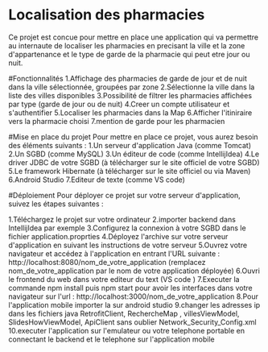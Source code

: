 # Localisation des pharmacies
Ce projet est concue pour mettre en place une application qui va permettre au internaute de localiser les pharmacies en precisant la ville et la zone d'appartenance et le type de garde de la pharmacie qui peut etre jour ou nuit.

#Fonctionnalités
1.Affichage des pharmacies de garde de jour et de nuit dans la ville sélectionnée, groupées par zone
2.Sélectionne la ville dans la liste des villes disponibles
3.Possibilité de filtrer les pharmacies affichées par type (garde de jour ou de nuit)
4.Creer un compte utilisateur et s'authentifier
5.Localiser les pharmacies dans la Map
6.Afficher l'itiniraire vers la pharmacie choisi
7.mention de garde pour les pharmacien

#Mise en place du projet
Pour mettre en place ce projet, vous aurez besoin des éléments suivants :
1.Un serveur d'application Java (comme Tomcat)
2.Un SGBD (comme MySQL)
3.Un éditeur de code (comme IntellijIdea)
4.Le driver JDBC de votre SGBD (à télécharger sur le site officiel de votre SGBD)
5.Le framework Hibernate (à télécharger sur le site officiel ou via Maven)
6.Android Studio
7.Editeur de texte (comme VS code)

#Déploiement
Pour déployer ce projet sur votre serveur d'application, suivez les étapes suivantes :

1.Téléchargez le projet sur votre ordinateur
2.importer backend dans IntellijIdea par exemple
3.Configurez la connexion à votre SGBD dans le fichier application.proprties
4.Déployez l'archive sur votre serveur d'application en suivant les instructions de votre serveur
5.Ouvrez votre navigateur et accédez à l'application en entrant l'URL suivante : http://localhost:8080/nom_de_votre_application (remplacez nom_de_votre_application par le nom de votre application déployée)
6.Ouvri le frontend du web dans votre editeur du text (VS code )
7.Executer la commande npm install puis npm start pour avoir les interfaces dans votre navigateur sur l'url : http://localhost:3000/nom_de_votre_application
8.Pour l'application mobile importer la sur android studio
9.changer les adresses ip dans les fichiers java RetrofitClient, RechercheMap , villesViewModel, SlidesHowViewModel, ApiClient sans oublier Network_Security_Config.xml
10.executer l'application sur l'emulateur ou votre telephone portable en connectant le backend et le telephone sur l'application  mobile
